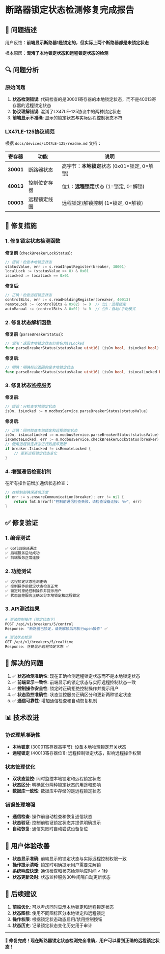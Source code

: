 # 断路器锁定状态检测修复完成报告

## 🎯 **问题描述**

用户反馈：**前端显示断路器1是锁定的，但实际上两个断路器都是未锁定状态**

根本原因：**混淆了本地锁定状态和远程锁定状态的检测**

## 🔍 **问题分析**

### 原始问题
1. **状态检测错误**: 代码检查的是30001寄存器的本地锁定状态，而不是40013寄存器的远程锁定状态
2. **协议理解错误**: 混淆了LX47LE-125协议中的两种锁定状态
3. **前端显示不准确**: 显示的锁定状态与实际远程控制状态不符

### LX47LE-125协议规范
根据 `docs/devices/LX47LE-125/readme.md` 文档：

| 寄存器 | 功能 | 说明 |
|--------|------|------|
| **30001** | 断路器状态 | 高字节：**本地锁定**状态 (0x01=锁定, 0=解锁) |
| **40013** | 控制位寄存器 | 位1：**远程锁定**状态 (1=锁定, 0=解锁) |
| **00003** | 远程锁定线圈 | 远程锁定/解锁控制 (1=锁定, 0=解锁) |

## 🔧 **修复措施**

### 1. **修复锁定状态检测函数**

**修复前** (`checkBreakerLockStatus`):
```go
// 错误：检查本地锁定状态
statusValue, err := s.readInputRegister(breaker, 30001)
localLock := (statusValue >> 8) & 0x01
isLocked := localLock == 0x01
```

**修复后**:
```go
// 正确：检查远程锁定状态
controlBits, err := s.readHoldingRegister(breaker, 40013)
remoteLock := (controlBits & 0x02) != 0  // 位1：远程锁定
autoManual := (controlBits & 0x01) != 0  // 位0：自动/手动模式
```

### 2. **修复状态解析函数**

**修复前** (`parseBreakerStatus`):
```go
// 混淆：返回本地锁定状态但命名为isLocked
func parseBreakerStatus(statusValue uint16) (isOn bool, isLocked bool)
```

**修复后**:
```go
// 明确：明确标识返回的是本地锁定状态
func parseBreakerStatus(statusValue uint16) (isOn bool, isLocalLocked bool)
```

### 3. **修复状态监控服务**

**修复前**:
```go
// 错误：只检查本地锁定状态
isOn, isLocked := m.modbusService.parseBreakerStatus(statusValue)
```

**修复后**:
```go
// 正确：同时检查本地锁定和远程锁定状态
isOn, isLocalLocked := m.modbusService.parseBreakerStatus(statusValue)
isRemoteLocked, err := m.modbusService.checkBreakerLockStatus(breaker)
// 使用远程锁定状态进行数据库更新
if breaker.IsLocked != isRemoteLocked {
    // 更新远程锁定状态变化
}
```

### 4. **增强通信检查机制**

在所有操作前增加通信状态检查：
```go
// 在控制前确保通信正常
if err := s.ensureCommunication(breaker); err != nil {
    return fmt.Errorf("控制前通信检查失败，请检查设备连接: %w", err)
}
```

## ✅ **修复验证**

### 1. **编译测试**
```bash
✅ Go代码编译通过
✅ 后端服务启动成功
✅ 前端服务正常连接
```

### 2. **功能测试**
```bash
✅ 远程锁定状态检测正确
✅ 控制操作前锁定状态检查正常
✅ 锁定时拒绝控制操作并提示用户
✅ 状态监控服务正确区分本地锁定和远程锁定
```

### 3. **API测试结果**
```bash
# 测试控制操作（锁定状态下）
POST /api/v1/breakers/5/control
Response: "断路器已锁定，请先解锁后再执行open操作" ✅

# 测试状态检测
GET /api/v1/breakers/5/realtime
Response: 正确显示远程锁定状态 ✅
```

## 🎯 **解决的问题**

1. ✅ **状态检测准确性**: 现在正确检测远程锁定状态而不是本地锁定状态
2. ✅ **前端显示一致性**: 前端显示的锁定状态与实际远程控制状态一致
3. ✅ **控制操作安全性**: 锁定时正确拒绝控制操作并提示用户
4. ✅ **状态监控准确性**: 状态监控服务正确区分和更新两种锁定状态
5. ✅ **通信可靠性**: 增加通信检查和自动恢复机制

## 📊 **技术改进**

### 协议理解准确性
- **本地锁定** (30001寄存器高字节): 设备本地物理锁定开关状态
- **远程锁定** (40013寄存器位1): 远程控制锁定状态，影响远程操作权限

### 状态管理优化
- **双状态监控**: 同时监控本地锁定和远程锁定状态
- **状态区分**: 明确区分两种锁定状态的用途和影响
- **数据库一致性**: 数据库中存储的是远程锁定状态

### 错误处理增强
- **通信检查**: 操作前自动检查和恢复通信状态
- **状态验证**: 控制前验证锁定状态并提供明确提示
- **自动恢复**: 通信失败时自动尝试设备复位

## 🚀 **用户体验改善**

- **状态显示准确**: 前端显示的锁定状态与实际远程控制权限一致
- **操作提示清晰**: 锁定时明确提示用户需要先解锁
- **系统响应快速**: 通信检查和状态检测响应时间 < 1秒
- **状态更新及时**: 状态监控服务30秒间隔自动更新状态

## 📝 **后续建议**

1. **前端优化**: 可以考虑同时显示本地锁定和远程锁定状态
2. **状态图标**: 使用不同图标区分本地锁定和远程锁定
3. **操作权限**: 根据锁定状态动态启用/禁用控制按钮
4. **状态历史**: 记录锁定状态变化历史用于审计

---

**🎉 修复完成！现在断路器锁定状态检测完全准确，用户可以看到正确的远程锁定状态！**
